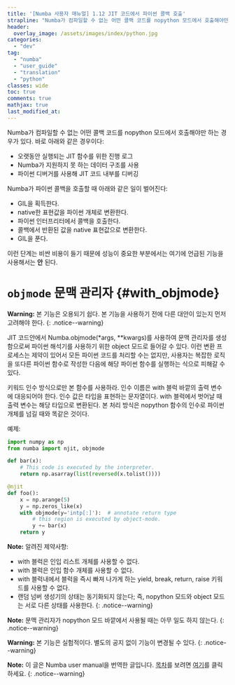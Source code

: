 ```yaml
---
title: '[Numba 사용자 매뉴얼] 1.12 JIT 코드에서 파이썬 콜백 호출'
strapline: "Numba가 컴파일할 수 없는 어떤 콜백 코드를 nopython 모드에서 호출해야만 하는 경우가 있다."
header:
  overlay_image: /assets/images/index/python.jpg
categories:
  - "dev"
tag:
  - "numba"
  - "user_guide"
  - "translation"
  - "python"
classes: wide
toc: true
comments: true
mathjax: true
last_modified_at: 
---
```


Numba가 컴파일할 수 없는 어떤 콜백 코드를 nopython 모드에서 호출해야만 하는 경우가 있다.
바로 아래와 같은 경우이다:

-   오랫동안 실행되는 JIT 함수를 위한 진행 로그
-   Numba가 지원하지 못 하는 데이터 구조를 사용
-   파이썬 디버거를 사용해 JIT 코드 내부를 디버깅

Numba가 파이썬 콜백을 호출할 때 아래와 같은 일이 벌어진다:

-   GIL을 획득한다.
-   native한 표현값을 파이썬 개체로 변환한다.
-   파이썬 인터프리터에서 콜백을 호출한다.
-   콜백에서 반환된 값을 native 표현값으로 변환한다.
-   GIL을 푼다.

이런 단계는 비싼 비용이 들기 때문에 성능이 중요한 부분에서는 여기에 언급된 기능을 사용해서는 **안** 된다.

`objmode` 문맥 관리자 {#with_objmode}
=============================

**Warning:** 
본 기능은 오용되기 쉽다.
본 기능을 사용하기 전에 다른 대안이 있는지 먼저 고려해야 한다.
{: .notice--warning}

JIT 코드안에서 Numba.objmode(*args, **kwargs)를 사용하여 문맥 관리자를 생성함으로써
파이썬 해석기를 사용하기 위한 object 모드로 들어갈 수 있다.
이런 변환 프로세스는 제약이 있어서 모든 파이썬 코드를 처리할 수는 없지만, 사용자는 복잡한 로직을 또다른 파이썬 함수로 작성한 다음에
해당 파이썬 함수를 실행하는 식으로 피해갈 수 있다.

키워드 인수 방식으로만 본 함수를 사용하라.
인수 이름은 with 블럭 바깥의 출력 변수에 대응되어야 한다.
인수 값은 타입을 표현하는 문자열이다.
with 블럭에서 벗어날 때 출력 변수는 해당 타입으로 변환된다.
본 처리 방식은 nopython 함수의 인수로 파이썬 개체를 넘길 때와 똑같은 것이다.

예제:
```python
import numpy as np
from numba import njit, objmode

def bar(x):
    # This code is executed by the interpreter.
    return np.asarray(list(reversed(x.tolist())))

@njit
def foo():
    x = np.arange(5)
    y = np.zeros_like(x)
    with objmode(y='intp[:]'):  # annotate return type
        # this region is executed by object-mode.
        y += bar(x)
    return y
```

**Note:** 
알려진 제약사항:

-   with 블럭은 인입 리스트 개체를 사용할 수 없다.
-   with 블럭은 인입 함수 개체를 사용할 수 없다.
-   with 블럭내에서 블럭을 즉시 빠져 나가게 하는 yield, break, return, raise 키워드를 사용할 수 없다.
-   랜덤 넘버 생성기의 상태는 동기화되지 않는다; 즉, nopython 모드와 object 모드는 서로 다른 상태를 사용한다.
{: .notice--warning}

**Note:** 
문맥 관리자가 nopython 모드 바깥에서 사용될 때는 아무 일도 하지 않는다.
{: .notice--warning}

**Warning:** 
본 기능은 실험적이다. 별도의 공지 없이 기능이 변경될 수 있다.
{: .notice--warning}


**Note:** 
이 글은 Numba user manual을 번역한 글입니다.
[목차](/dev/numba_user_index)를 보려면 [여기](/dev/numba_user_index)를 클릭하세요.
{: .notice--warning}
